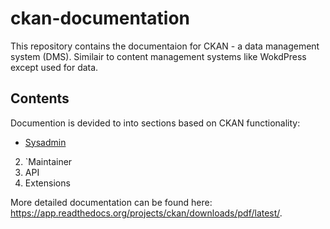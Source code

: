 # ckan-documentation
This repository contains the documentaion for CKAN - a data management system (DMS). Similair to content management systems like WokdPress except used for data.

## Contents
Documention is devided to into sections based on CKAN functionality:
- [Sysadmin](doc/sysadmin-guide.rst)
2. `Maintainer
3. API
4. Extensions

More detailed documentation can be found here: https://app.readthedocs.org/projects/ckan/downloads/pdf/latest/.
